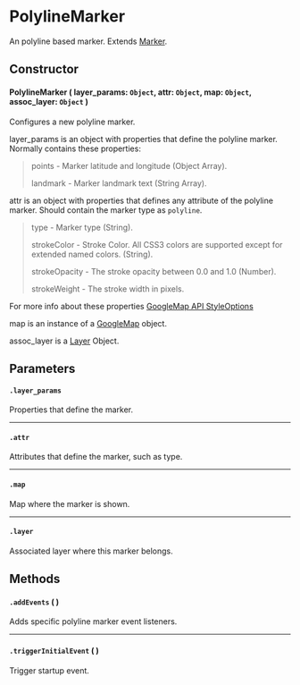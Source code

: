 # PolylineMarker
An polyline based marker. Extends [Marker](Marker.md).

## Constructor

#### PolylineMarker ( layer_params: `Object`, attr: `Object`, map: `Object`, assoc_layer: `Object` )
 Configures a new polyline marker.

 layer_params is an object with properties that define the polyline marker. Normally contains these properties:

 > points - Marker latitude and longitude (Object Array).
 >
 > landmark - Marker landmark text (String Array).

 attr is an object with properties that defines any attribute of the polyline marker. Should contain the marker type as `polyline`.

 > type - Marker type (String).
 >
 > strokeColor - Stroke Color. All CSS3 colors are supported except for extended named colors. (String).
 >
 > strokeOpacity - The stroke opacity between 0.0 and 1.0 (Number).
 >
 > strokeWeight - The stroke width in pixels.

 For more info about these properties [GoogleMap API StyleOptions](https://developers.google.com/maps/documentation/javascript/reference#Data.StyleOptions)

 map is an instance of a [GoogleMap](https://developers.google.com/maps/documentation/javascript/reference#Map) object.

 assoc_layer is a [Layer](../Layer.md) Object.

## Parameters

#### `.layer_params`
  Properties that define the marker.

---
#### `.attr`
  Attributes that define the marker, such as type.

---
#### `.map`
  Map where the marker is shown.

---
#### `.layer`
  Associated layer where this marker belongs.

## Methods

#### `.addEvents` ( )
  Adds specific polyline marker event listeners.

---

#### `.triggerInitialEvent` ( )
  Trigger startup event.
